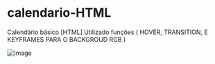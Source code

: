 # calendario-HTML
Calendário básico [HTML]
 Utilizado funções ( HOVER, TRANSITION, E KEYFRAMES PARA O BACKGROUD RGB )

![image](https://user-images.githubusercontent.com/127147587/235002720-e2f80c2e-f8e9-4daf-8c1f-4b8ec9906bb0.png)

